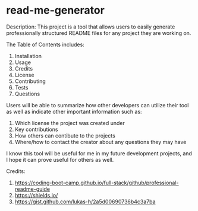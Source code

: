 # read-me-generator

Description:
This project is a tool that allows users to easily generate professionally structured README files for any project they are working on.

The Table of Contents includes:
1) Installation
2) Usage
3) Credits
4) License
5) Contributing
6) Tests
7) Questions

Users will be able to summarize how other developers can utilize their tool as well as indicate other important information such as: 
1) Which license the project was created under
2) Key contributions
3) How others can contibute to the projects
4) Where/how to contact the creator about any questions they may have

I know this tool will be useful for me in my future development projects, and I hope it can prove useful for others as well.

Credits:
1) https://coding-boot-camp.github.io/full-stack/github/professional-readme-guide 
2) https://shields.io/ 
3) https://gist.github.com/lukas-h/2a5d00690736b4c3a7ba
